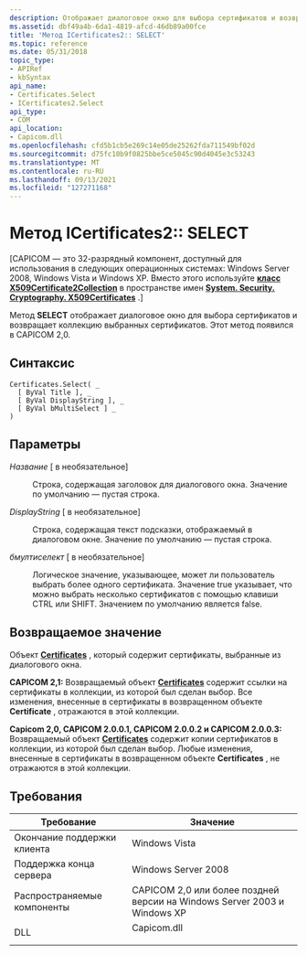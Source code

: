 ```yaml
---
description: Отображает диалоговое окно для выбора сертификатов и возвращает коллекцию выбранных сертификатов.
ms.assetid: dbf49a4b-6da1-4819-afcd-46db89a00fce
title: 'Метод ICertificates2:: SELECT'
ms.topic: reference
ms.date: 05/31/2018
topic_type:
- APIRef
- kbSyntax
api_name:
- Certificates.Select
- ICertificates2.Select
api_type:
- COM
api_location:
- Capicom.dll
ms.openlocfilehash: cfd5b1cb5e269c14e05de25262fda711549bf02d
ms.sourcegitcommit: d75fc10b9f0825bbe5ce5045c90d4045e3c53243
ms.translationtype: MT
ms.contentlocale: ru-RU
ms.lasthandoff: 09/13/2021
ms.locfileid: "127271168"
---
```

# <a name="icertificates2select-method"></a>Метод ICertificates2:: SELECT

\[CAPICOM — это 32-разрядный компонент, доступный для использования в следующих операционных системах: Windows Server 2008, Windows Vista и Windows XP. Вместо этого используйте [**класс X509Certificate2Collection**](/previous-versions/windows/embedded/hh424013(v=msdn.10)) в пространстве имен [**System. Security. Cryptography. X509Certificates**](/dotnet/api/system.security.cryptography.x509certificates.publickey.-ctor?view=netcore-3.1) .\]

Метод **SELECT** отображает диалоговое окно для выбора сертификатов и возвращает коллекцию выбранных сертификатов. Этот метод появился в CAPICOM 2,0.

## <a name="syntax"></a>Синтаксис


```VB
Certificates.Select( _
  [ ByVal Title ], _
  [ ByVal DisplayString ], _
  [ ByVal bMultiSelect ] _
)
```



## <a name="parameters"></a>Параметры

<dl> <dt>

*Название* \[ в необязательное\]
</dt> <dd>

Строка, содержащая заголовок для диалогового окна. Значение по умолчанию — пустая строка.

</dd> <dt>

*DisplayString* \[ в необязательное\]
</dt> <dd>

Строка, содержащая текст подсказки, отображаемый в диалоговом окне. Значение по умолчанию — пустая строка.

</dd> <dt>

*бмултиселект* \[ в необязательное\]
</dt> <dd>

Логическое значение, указывающее, может ли пользователь выбрать более одного сертификата. Значение true указывает, что можно выбрать несколько сертификатов с помощью клавиши CTRL или SHIFT. Значением по умолчанию является false.

</dd> </dl>

## <a name="return-value"></a>Возвращаемое значение

Объект [**Certificates**](certificates.md) , который содержит сертификаты, выбранные из диалогового окна.

**CAPICOM 2,1:** Возвращаемый объект [**Certificates**](certificates.md) содержит ссылки на сертификаты в коллекции, из которой был сделан выбор. Все изменения, внесенные в сертификаты в возвращенном объекте **Certificate** , отражаются в этой коллекции.

**Capicom 2,0, CAPICOM 2.0.0.1, CAPICOM 2.0.0.2 и CAPICOM 2.0.0.3:** Возвращаемый объект [**Certificates**](certificates.md) содержит копии сертификатов в коллекции, из которой был сделан выбор. Любые изменения, внесенные в сертификаты в возвращенном объекте **Certificates** , не отражаются в этой коллекции.

## <a name="requirements"></a>Требования



| Требование | Значение |
|----------------------------------|----------------------------------------------------------------------------------------|
| Окончание поддержки клиента<br/> | Windows Vista<br/>                                                               |
| Поддержка конца сервера<br/> | Windows Server 2008<br/>                                                         |
| Распространяемые компоненты<br/>       | CAPICOM 2,0 или более поздней версии на Windows Server 2003 и Windows XP<br/>                  |
| DLL<br/>                   | <dl> <dt>Capicom.dll</dt> </dl> |



 

 
